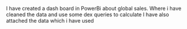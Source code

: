I have created a dash board in PowerBi about global sales.
Where i have cleaned the data and use some dex queries to calculate
I have also attached the data which i have used
